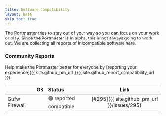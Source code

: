 ```yaml
---
title: Software Compatibility
layout: base
skip_toc: true
---
```


The Portmaster tries to stay out of your way so you can focus on your work or play. Since the Portmaster is in alpha, this is not always going to work out. We are collecting all reports of in/compatible software here.

### Community Reports

Help make the Portmaster better for everyone by [reporting your experience]({{ site.github_pm_url }}{{ site.github_report_compatibility_url }}).

| | OS | Status | Link |
|:---|:---|:---|:---:|
| Gufw Firewall | <i class="fab fa-linux"></i>|  🟢 reported compatible  | [#295]({{ site.github_pm_url }}/issues/295) |
